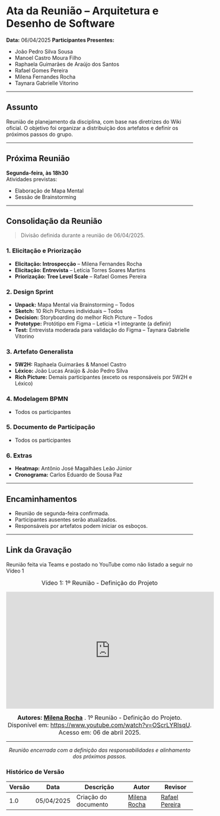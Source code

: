 # Ata da Reunião – Arquitetura e Desenho de Software


**Data:** 06/04/2025 
**Participantes Presentes:**
- João Pedro Silva Sousa  
- Manoel Castro Moura Filho  
- Raphaela Guimarães de Araújo dos Santos  
- Rafael Gomes Pereira  
- Milena Fernandes Rocha  
- Taynara Gabrielle Vitorino

---

## Assunto

Reunião de planejamento da disciplina, com base nas diretrizes do Wiki oficial. O objetivo foi organizar a distribuição dos artefatos e definir os próximos passos do grupo.

---

## Próxima Reunião

**Segunda-feira, às 18h30**  
Atividades previstas:
- Elaboração de Mapa Mental  
- Sessão de Brainstorming  

---

## Consolidação da Reunião

> Divisão definida durante a reunião de 06/04/2025.

### 1. Elicitação e Priorização
- **Elicitação: Introspecção** – Milena Fernandes Rocha  
- **Elicitação: Entrevista** – Letícia Torres Soares Martins  
- **Priorização: Tree Level Scale** – Rafael Gomes Pereira  

### 2. Design Sprint
- **Unpack:** Mapa Mental via Brainstorming – Todos  
- **Sketch:** 10 Rich Pictures individuais – Todos  
- **Decision:** Storyboarding do melhor Rich Picture – Todos  
- **Prototype:** Protótipo em Figma – Letícia +1 integrante (a definir)  
- **Test:** Entrevista moderada para validação do Figma – Taynara Gabrielle Vitorino  

### 3. Artefato Generalista
- **5W2H:** Raphaela Guimarães & Manoel Castro  
- **Léxico:** João Lucas Araújo & João Pedro Silva  
- **Rich Picture:** Demais participantes (exceto os responsáveis por 5W2H e Léxico)

### 4. Modelagem BPMN
- Todos os participantes

### 5. Documento de Participação
- Todos os participantes

### 6. Extras
- **Heatmap:** Antônio José Magalhães Leão Júnior  
- **Cronograma:** Carlos Eduardo de Sousa Paz  

---

## Encaminhamentos
- Reunião de segunda-feira confirmada.  
- Participantes ausentes serão atualizados.  
- Responsáveis por artefatos podem iniciar os esboços.

---

## Link da Gravação

Reunião feita via Teams e postado no YouTube como não listado a seguir no Vídeo 1


<div style="text-align: center">

<font size="3"><p style="text-align: center">Vídeo 1: 1º Reunião - Definição do Projeto </p></font>
<iframe width="560" height="315" src="https://www.youtube.com/embed/OScrLYRIsqU?si=9_QatSvJi1-7yP-A" title="YouTube video player" frameborder="0" allow="accelerometer; autoplay; clipboard-write; encrypted-media; gyroscope; picture-in-picture; web-share" referrerpolicy="strict-origin-when-cross-origin" allowfullscreen></iframe>


<font size="3"><p style="text-align: center"><b>Autores: [Milena Rocha](https://github.com/MilenaFRocha)</b> . 1º Reunião - Definição do Projeto. Disponível em: <a href="https://www.youtube.com/watch?v=OScrLYRIsqU">https://www.youtube.com/watch?v=OScrLYRIsqU</a>. Acesso em: 06 de abril 2025.</p></font>



---



_Reunião encerrada com a definição das responsabilidades e alinhamento dos próximos passos._
</div>



### **Histórico de Versão**

| Versão | Data       | Descrição                                      | Autor               | Revisor            |
|--------|------------|------------------------------------------------|---------------------|--------------------|
| 1.0    | 05/04/2025 | Criação do documento | [Milena Rocha](https://github.com/milenafrocha)          |  [Rafael Pereira](https://github.com/rafgpereira)  |



